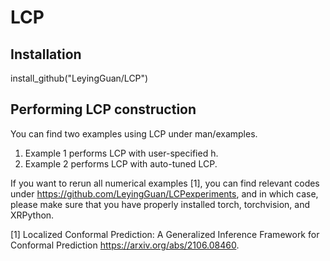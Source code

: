 # LCP

## Installation

install_github("LeyingGuan/LCP")


## Performing LCP construction
You can find two examples using LCP under man/examples.

1. Example 1 performs LCP with user-specified h.
2. Example 2 performs LCP with auto-tuned LCP. 

If you want to rerun all numerical examples [1], you can find relevant codes under https://github.com/LeyingGuan/LCPexperiments, and in which case, please make sure that you have properly installed  torch, torchvision, and XRPython.


[1] Localized Conformal Prediction: A Generalized Inference Framework for Conformal Prediction https://arxiv.org/abs/2106.08460.


